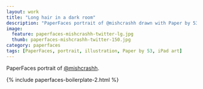 ```yaml
---
layout: work
title: "Long hair in a dark room"
description: "PaperFaces portrait of @mishcrashh drawn with Paper by 53 on an iPad."
image: 
  feature: paperfaces-mishcrashh-twitter-lg.jpg
  thumb: paperfaces-mishcrashh-twitter-150.jpg
category: paperfaces
tags: [PaperFaces, portrait, illustration, Paper by 53, iPad art]
---
```


PaperFaces portrait of [@mishcrashh](http://twitter.com/mishcrashh).

{% include paperfaces-boilerplate-2.html %}